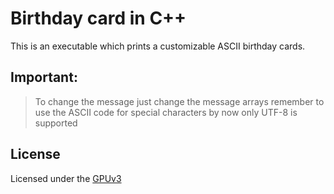 # Birthday card in C++

This is an executable which prints a customizable ASCII birthday cards.

## Important:
>To change the message just change the message arrays
>remember to use the ASCII code for special characters
>by now only UTF-8 is supported

## License
Licensed under the [GPUv3](https://www.gnu.org/licenses/gpl-3.0.en.html "aka the sue allower")
